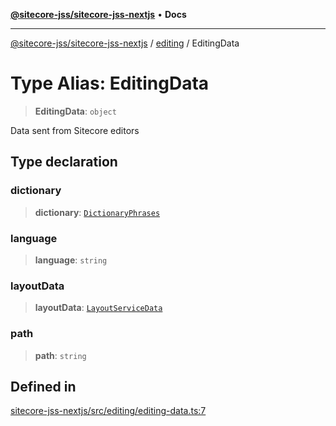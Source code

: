 [**@sitecore-jss/sitecore-jss-nextjs**](../../README.md) • **Docs**

***

[@sitecore-jss/sitecore-jss-nextjs](../../README.md) / [editing](../README.md) / EditingData

# Type Alias: EditingData

> **EditingData**: `object`

Data sent from Sitecore editors

## Type declaration

### dictionary

> **dictionary**: [`DictionaryPhrases`](../../index/interfaces/DictionaryPhrases.md)

### language

> **language**: `string`

### layoutData

> **layoutData**: [`LayoutServiceData`](../../index/interfaces/LayoutServiceData.md)

### path

> **path**: `string`

## Defined in

[sitecore-jss-nextjs/src/editing/editing-data.ts:7](https://github.com/Sitecore/jss/blob/985b48123d22355eab461b2ffafe781c2cbca1ac/packages/sitecore-jss-nextjs/src/editing/editing-data.ts#L7)
